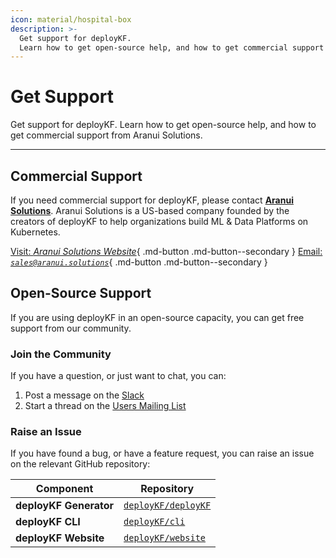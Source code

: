 ```yaml
---
icon: material/hospital-box
description: >-
  Get support for deployKF.
  Learn how to get open-source help, and how to get commercial support from Aranui Solutions.
---
```


# Get Support

Get support for deployKF.
Learn how to get open-source help, and how to get commercial support from Aranui Solutions.

---

## Commercial Support

If you need commercial support for deployKF, please contact [__Aranui Solutions__](https://www.aranui.solutions/).
Aranui Solutions is a US-based company founded by the creators of deployKF to help organizations build ML & Data Platforms on Kubernetes.

[Visit: _Aranui Solutions Website_](https://www.aranui.solutions/){ .md-button .md-button--secondary }
[Email: _`sales@aranui.solutions`_](mailto:sales@aranui.solutions?subject=%5BdeployKF%5D%20MY_SUBJECT){ .md-button .md-button--secondary }

## Open-Source Support

If you are using deployKF in an open-source capacity, you can get free support from our community.

### Join the Community

If you have a question, or just want to chat, you can:

1. Post a message on the [Slack](community.md#slack)
2. Start a thread on the [Users Mailing List](community.md#users-mailing-list)

### Raise an Issue

If you have found a bug, or have a feature request, you can raise an issue on the relevant GitHub repository:

| Component              | Repository                                                         |
|------------------------|--------------------------------------------------------------------|
| __deployKF Generator__ | [`deployKF/deployKF`](https://github.com/deployKF/deployKF/issues) |
| __deployKF CLI__       | [`deployKF/cli`](https://github.com/deployKF/cli/issues)           |
| __deployKF Website__   | [`deployKF/website`](https://github.com/deployKF/website/issues)   |